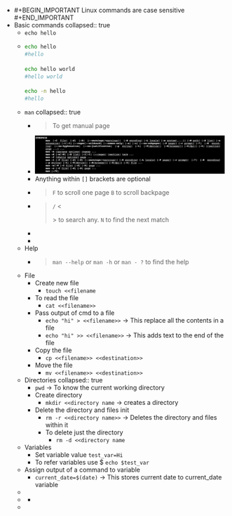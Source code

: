 - #+BEGIN_IMPORTANT
  Linux commands are case sensitive
  #+END_IMPORTANT
- Basic commands
  collapsed:: true
	- `echo hello`
	- ```bash
	  echo hello
	  #hello
	  
	  echo hello world
	  #hello world
	  
	  echo -n hello
	  #hello
	  ```
	- `man`
	  collapsed:: true
		- > To get manual page
		- ![image.png](../assets/image_1655573854145_0.png)
		- Anything within `[]` brackets are optional
		- > `F` to scroll one page `B` to scroll backpage
		- > `/` <<search word>> to search any. `N` to find the next match
		-
		-
	- Help
		- > `man --help` or `man -h` or `man - ?` to find the help
	- File
		- Create new file
			- `touch <<filename`
		- To read the file
			- `cat <<filename>>`
		- Pass output of cmd to a file
			- `echo "hi" > <<filename>>` -> This replace all the contents in a file
			- `echo "hi" >> <<filename>>` -> This adds text to the end of the file
		- Copy the file
			- `cp <<filename>> <<destination>>`
		- Move the file
			- `mv <<filename>> <<destination>>`
	- Directories
	  collapsed:: true
		- `pwd` -> To know the current working directory
		- Create directory
			- `mkdir <<directory name` -> creates a directory
		- Delete the directory and files init
			- `rm -r <<directory name>>` -> Deletes the directory and files within it
			- To delete just the directory
				- `rm -d <<directory name`
	- Variables
		- Set variable value `test_var=Hi`
		- To refer variables use $ `echo $test_var`
	- Assign output of a command to variable
		- `current_date=$(date)` -> This stores current date to current_date variable
	-
	-
		-
	-